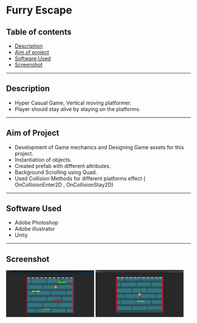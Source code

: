 # Furry Escape

## Table of contents
* [Description](#Description)
* [Aim of project](#Aim-of-project)
* [Software Used](#Software-used)
* [Screenshot](#screenshot)

------------------------------------------------------------------------------------------------------
 ## Description
- Hyper Casual Game, Vertical moving platformer.
- Player should stay alive by staying on the platforms.

------------------------------------------------------------------------------------------------------
 ## Aim of Project
- Development of Game mechanics and Designing Game assets for this project.
- Instantiation of objects.
- Created prefab with different attributes.
- Background Scrolling using Quad.
- Used Collision Methods for different platforms effect ( OnCollisionEnter2D , OnCollisionStay2D)

------------------------------------------------------------------------------------------------------
## Software Used
- Adobe Photoshop
- Adobe illustrator
- Unity

------------------------------------------------------------------------------------------------------
## Screenshot
<img src="https://github.com/gauravk908567/HyperCasual/blob/main/Gameplay_Screen.png" width="240"> 
<img src="https://github.com/gauravk908567/HyperCasual/blob/main/Home_screen.png" width="240"> 
